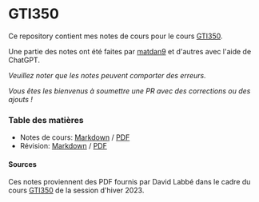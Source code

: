 # GTI350

Ce repository contient mes notes de cours pour le cours [GTI350](https://www.etsmtl.ca/etudes/cours/GTI350). 

Une partie des notes ont été faites par [matdan9](https://github.com/matdan9) et d'autres avec l'aide de ChatGPT.

*Veuillez noter que les notes peuvent comporter des erreurs.*

*Vous êtes les bienvenus à soumettre une PR avec des corrections ou des ajouts !*

### Table des matières

- Notes de cours: [Markdown](notes.md) / [PDF](notes.pdf)
- Révision: [Markdown](revision.md) / [PDF](revision.pdf)

#### Sources

Ces notes proviennent des PDF fournis par David Labbé dans le cadre du cours [GTI350](https://www.etsmtl.ca/etudes/cours/GTI350) de la session d'hiver 2023.
